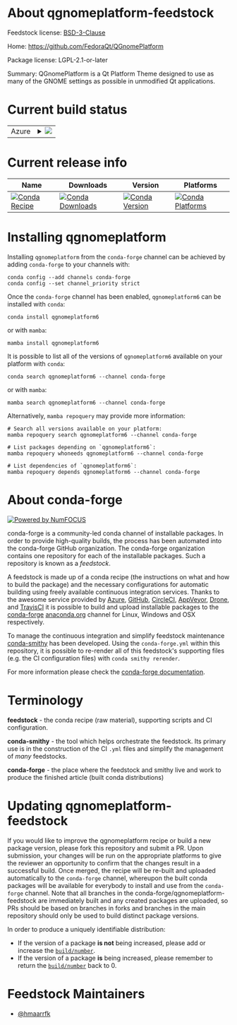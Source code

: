 About qgnomeplatform-feedstock
==============================

Feedstock license: [BSD-3-Clause](https://github.com/conda-forge/qgnomeplatform-feedstock/blob/main/LICENSE.txt)

Home: https://github.com/FedoraQt/QGnomePlatform

Package license: LGPL-2.1-or-later

Summary: QGnomePlatform is a Qt Platform Theme designed to use as many of the GNOME settings as possible in unmodified Qt applications.

Current build status
====================


<table>
    
  <tr>
    <td>Azure</td>
    <td>
      <details>
        <summary>
          <a href="https://dev.azure.com/conda-forge/feedstock-builds/_build/latest?definitionId=18831&branchName=main">
            <img src="https://dev.azure.com/conda-forge/feedstock-builds/_apis/build/status/qgnomeplatform-feedstock?branchName=main">
          </a>
        </summary>
        <table>
          <thead><tr><th>Variant</th><th>Status</th></tr></thead>
          <tbody><tr>
              <td>linux_64</td>
              <td>
                <a href="https://dev.azure.com/conda-forge/feedstock-builds/_build/latest?definitionId=18831&branchName=main">
                  <img src="https://dev.azure.com/conda-forge/feedstock-builds/_apis/build/status/qgnomeplatform-feedstock?branchName=main&jobName=linux&configuration=linux%20linux_64_" alt="variant">
                </a>
              </td>
            </tr><tr>
              <td>linux_aarch64</td>
              <td>
                <a href="https://dev.azure.com/conda-forge/feedstock-builds/_build/latest?definitionId=18831&branchName=main">
                  <img src="https://dev.azure.com/conda-forge/feedstock-builds/_apis/build/status/qgnomeplatform-feedstock?branchName=main&jobName=linux&configuration=linux%20linux_aarch64_" alt="variant">
                </a>
              </td>
            </tr>
          </tbody>
        </table>
      </details>
    </td>
  </tr>
</table>

Current release info
====================

| Name | Downloads | Version | Platforms |
| --- | --- | --- | --- |
| [![Conda Recipe](https://img.shields.io/badge/recipe-qgnomeplatform6-green.svg)](https://anaconda.org/conda-forge/qgnomeplatform6) | [![Conda Downloads](https://img.shields.io/conda/dn/conda-forge/qgnomeplatform6.svg)](https://anaconda.org/conda-forge/qgnomeplatform6) | [![Conda Version](https://img.shields.io/conda/vn/conda-forge/qgnomeplatform6.svg)](https://anaconda.org/conda-forge/qgnomeplatform6) | [![Conda Platforms](https://img.shields.io/conda/pn/conda-forge/qgnomeplatform6.svg)](https://anaconda.org/conda-forge/qgnomeplatform6) |

Installing qgnomeplatform
=========================

Installing `qgnomeplatform` from the `conda-forge` channel can be achieved by adding `conda-forge` to your channels with:

```
conda config --add channels conda-forge
conda config --set channel_priority strict
```

Once the `conda-forge` channel has been enabled, `qgnomeplatform6` can be installed with `conda`:

```
conda install qgnomeplatform6
```

or with `mamba`:

```
mamba install qgnomeplatform6
```

It is possible to list all of the versions of `qgnomeplatform6` available on your platform with `conda`:

```
conda search qgnomeplatform6 --channel conda-forge
```

or with `mamba`:

```
mamba search qgnomeplatform6 --channel conda-forge
```

Alternatively, `mamba repoquery` may provide more information:

```
# Search all versions available on your platform:
mamba repoquery search qgnomeplatform6 --channel conda-forge

# List packages depending on `qgnomeplatform6`:
mamba repoquery whoneeds qgnomeplatform6 --channel conda-forge

# List dependencies of `qgnomeplatform6`:
mamba repoquery depends qgnomeplatform6 --channel conda-forge
```


About conda-forge
=================

[![Powered by
NumFOCUS](https://img.shields.io/badge/powered%20by-NumFOCUS-orange.svg?style=flat&colorA=E1523D&colorB=007D8A)](https://numfocus.org)

conda-forge is a community-led conda channel of installable packages.
In order to provide high-quality builds, the process has been automated into the
conda-forge GitHub organization. The conda-forge organization contains one repository
for each of the installable packages. Such a repository is known as a *feedstock*.

A feedstock is made up of a conda recipe (the instructions on what and how to build
the package) and the necessary configurations for automatic building using freely
available continuous integration services. Thanks to the awesome service provided by
[Azure](https://azure.microsoft.com/en-us/services/devops/), [GitHub](https://github.com/),
[CircleCI](https://circleci.com/), [AppVeyor](https://www.appveyor.com/),
[Drone](https://cloud.drone.io/welcome), and [TravisCI](https://travis-ci.com/)
it is possible to build and upload installable packages to the
[conda-forge](https://anaconda.org/conda-forge) [anaconda.org](https://anaconda.org/)
channel for Linux, Windows and OSX respectively.

To manage the continuous integration and simplify feedstock maintenance
[conda-smithy](https://github.com/conda-forge/conda-smithy) has been developed.
Using the ``conda-forge.yml`` within this repository, it is possible to re-render all of
this feedstock's supporting files (e.g. the CI configuration files) with ``conda smithy rerender``.

For more information please check the [conda-forge documentation](https://conda-forge.org/docs/).

Terminology
===========

**feedstock** - the conda recipe (raw material), supporting scripts and CI configuration.

**conda-smithy** - the tool which helps orchestrate the feedstock.
                   Its primary use is in the construction of the CI ``.yml`` files
                   and simplify the management of *many* feedstocks.

**conda-forge** - the place where the feedstock and smithy live and work to
                  produce the finished article (built conda distributions)


Updating qgnomeplatform-feedstock
=================================

If you would like to improve the qgnomeplatform recipe or build a new
package version, please fork this repository and submit a PR. Upon submission,
your changes will be run on the appropriate platforms to give the reviewer an
opportunity to confirm that the changes result in a successful build. Once
merged, the recipe will be re-built and uploaded automatically to the
`conda-forge` channel, whereupon the built conda packages will be available for
everybody to install and use from the `conda-forge` channel.
Note that all branches in the conda-forge/qgnomeplatform-feedstock are
immediately built and any created packages are uploaded, so PRs should be based
on branches in forks and branches in the main repository should only be used to
build distinct package versions.

In order to produce a uniquely identifiable distribution:
 * If the version of a package **is not** being increased, please add or increase
   the [``build/number``](https://docs.conda.io/projects/conda-build/en/latest/resources/define-metadata.html#build-number-and-string).
 * If the version of a package **is** being increased, please remember to return
   the [``build/number``](https://docs.conda.io/projects/conda-build/en/latest/resources/define-metadata.html#build-number-and-string)
   back to 0.

Feedstock Maintainers
=====================

* [@hmaarrfk](https://github.com/hmaarrfk/)

